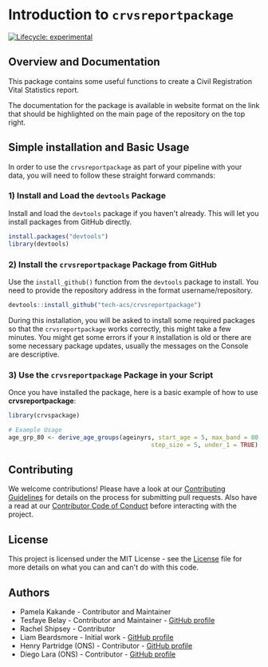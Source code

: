 # Introduction to `crvsreportpackage`

<!-- badges: start -->
[![Lifecycle: experimental](https://img.shields.io/badge/lifecycle-experimental-orange.svg)](https://lifecycle.r-lib.org/articles/stages.html#experimental)
<!-- badges: end -->

## Overview and Documentation

This package contains some useful functions to create a Civil Registration
Vital Statistics report.

The documentation for the package is available in website format on the link
that should be highlighted on the main page of the repository on the top right.

## Simple installation and Basic Usage

In order to use the `crvsreportpackage` as part of your pipeline with your data,
you will need to follow these straight forward commands:

### 1) Install and Load the `devtools` Package

Install and load the `devtools` package if you haven't already.
This will let you install packages from GitHub directly.

```r
install.packages("devtools")
library(devtools)
```

### 2) Install the `crvsreportpackage` Package from GitHub

Use the `install_github()` function from the `devtools` package to install.
You need to provide the repository address in the format username/repository.

```r
devtools::install_github("tech-acs/crvsreportpackage")
```

During this installation, you will be asked to install some required packages
so that the `crvsreportpackage` works correctly, this might take a few minutes.
You might get some errors if your `R` installation is old or there are some
necessary package updates, usually the messages on the Console are descriptive.

### 3) Use the `crvsreportpackage` Package in your Script

Once you have installed the package, here is a basic example of how to use
__crvsreportpackage__:

```r
library(crvspackage)

# Example Usage
age_grp_80 <- derive_age_groups(ageinyrs, start_age = 5, max_band = 80,
                                        step_size = 5, under_1 = TRUE)
```

## Contributing

We welcome contributions!
Please have a look at our [Contributing Guidelines](CONTRIBUTING.md) for details
on the process for submitting pull requests.
Also have a read at our [Contributor Code of Conduct](CODE_OF_CONDUCT.md)
before interacting with the project.

## License

This project is licensed under the MIT License - see the [License](LICENSE.md)
file for more details on what you can and can't do with this code.

## Authors

- Pamela Kakande - Contributor and Maintainer
- Tesfaye Belay - Contributor and Maintainer - [GitHub profile](https://github.com/tbelay)
- Rachel Shipsey - Contributor
- Liam Beardsmore - Initial work - [GitHub profile](https://github.com/beardl-ons)
- Henry Partridge (ONS) - Contributor - [GitHub profile](https://github.com/rcatlord)
- Diego Lara (ONS) - Contributor - [GitHub profile](https://github.com/diego-ons)
